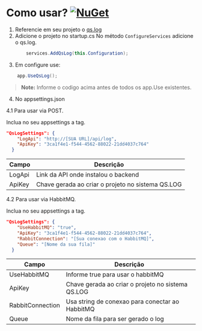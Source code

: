 # Como usar? [![NuGet](https://img.shields.io/nuget/v/qsLog.svg)](https://nuget.org/packages/qsLog)

1. Referencie em seu projeto o [qs.log](https://nuget.org/packages/qsLog) 
2. Adicione o projeto no startup.cs
    No método `ConfigureServices` adicione o qs.log.
    ```csharp
        services.AddQsLog(this.Configuration);
    ```
3. Em configure use:
```csharp
    app.UseQsLog();
```
>**Note:** Informe o codigo acima antes de todos os app.Use existentes.

4. No appsettings.json

4.1 Para usar via POST. 

Inclua no seu appsettings a tag.

```json
"QsLogSettings": {
    "LogApi": "http://[SUA URL]/api/log",
    "ApiKey": "3ca1f4e1-f544-4562-88022-21dd4037c764"
  }
``` 
|Campo|Descrição|
|--|--|
|LogApi  | Link da API onde instalou o backend |
|ApiKey  | Chave gerada ao criar o projeto no sistema QS.LOG |

4.2 Para usar via HabbitMQ.

Inclua no seu appsettings a tag.

```json
"QsLogSettings": {
    "UseHabbitMQ": "true",
    "ApiKey": "3ca1f4e1-f544-4562-88022-21dd4037c764",
    "RabbitConnection": "[Sua conexao com o HabbitMQ]",
    "Queue": "[Nome da sua fila]"
  }
```

|Campo|Descrição|
|--|--|
|UseHabbitMQ  | Informe true para usar o habbitMQ |
|ApiKey  | Chave gerada ao criar o projeto no sistema QS.LOG |
|RabbitConnection  | Usa string de conexao para conectar ao HabbitMQ |
|Queue  | Nome da fila para ser gerado o log |
